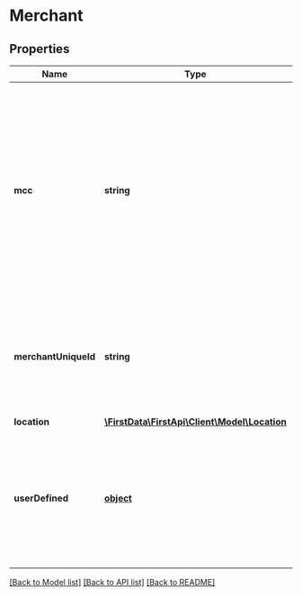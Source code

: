 # Merchant

## Properties
Name | Type | Description | Notes
------------ | ------------- | ------------- | -------------
**mcc** | **string** | The 4-digit Merchant Category Code. The merchant might be associated with multiple MCCs. In that case the MCC provided here will be the one that better describes the current transaction. | [optional] 
**merchantUniqueId** | **string** | The unique ID of this merchant. Must be unique for the entire system (not just within a specific industry). | 
**location** | [**\FirstData\FirstApi\Client\Model\Location**](Location.md) |  | [optional] 
**userDefined** | [**object**](.md) | A JSON object that can carry any additional information about the merchant that might be helpful for fraud detection. | [optional] 

[[Back to Model list]](../README.md#documentation-for-models) [[Back to API list]](../README.md#documentation-for-api-endpoints) [[Back to README]](../README.md)


